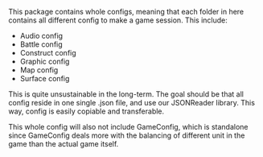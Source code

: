 This package contains whole configs, meaning that each folder in here contains all different config
to make a game session. This include:
* Audio config
* Battle config
* Construct config
* Graphic config
* Map config
* Surface config

This is quite unsustainable in the long-term. The goal should be that all config
reside in one single .json file, and use our JSONReader library. This way, config is easily copiable and transferable.

This whole config will also not include GameConfig, which is standalone since GameConfig deals more with the balancing
of different unit in the game than the actual game itself.